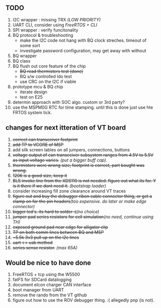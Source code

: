 ## TODO
1. I2C wrapper : missing TRX _(LOW PRIORITY)_
1. UART CLI, consider using _FreeRTOS + CLI_
1. SPI wrapper : verify funcitonality
1. BQ protocol & troubleshooting
	- make the I2C code not hang with BQ clock streches. timeout of some sort
	- investigate password configuration, may get away with without
1. BQ wrapper
1. BQ class
1. BQ flush out core feature of the chip
	- <s>BQ read thermisters test (done)</s>
	- BQ s/w controlled ldo test
	- use CRC on the I2C if viable
1. prototype mcu & BQ chip
	- iterate design
	- test on E25
1. determin approach with SOC algo. custom or 3rd party?
1. use the MSPM0G RTC for time stamping. until this is done just use hte FRTOS system tick.

## changes for next itteration of VT board
1. <s>correct can transceiver footprint</s>
1. <s>add TP to VCORE of MSP</s>
1. add silk screen lables on all jumpers, connections, buttons
1. <s>voltage output of can transceiver subsystem ranges from 4.5V to 5.5V as input voltage varies.</s> _(put a bigger buff cap)_.
1. <s>thermistors were wrong size; footprint is correct, part bought was wrong.</s>
1. <s>1206 is a good size, keep it</s>
1. <s>BLS invoke line from the XDS110 is not needed. figure out what its for. Y is it there if we dont need it.</s> _(bootstrap loader)_
1. consider increasing fill zone clearance around VT traces
1. <s>figure out and buy the debugger ribon cable connector thing, or get a clamp on for the pin headers</s>_(too expensive. do later or make edge connector)_
1. <s>bigger led's. its hard to solder :(</s>_(no choice)_
1. <s>jumper pad series resistors for cell simulation</s>_(no need, continue using TH)_
1. <s>exposed ground pad near edge for alligator clip</s>
1. <s>TP on both comm lines between BQ and MSP</s>
1. <s>~5.5k 3v3 pull up on the i2c lines</s>
1. <s>uart <-> usb method</s>
1. <s>series sense resistor.</s> _(max 65A)_

## Would be nice to have done
1. FreeRTOS + tcp using the W5500
1. fatFS for SDCard datalogging
1. document elcon charger CAN interface
1. boot manager from UART
1. remove the rando from the VT github
1. figure out how to use the ROV debugger thing. :( allegedly pnp (is not).

